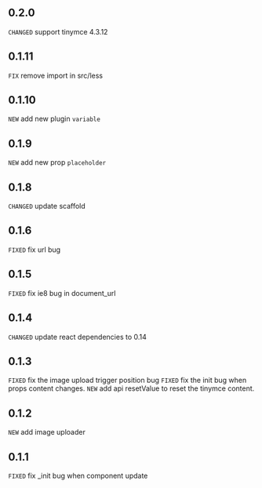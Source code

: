 ## 0.2.0

`CHANGED` support tinymce 4.3.12

## 0.1.11
`FIX` remove import in src/less

## 0.1.10
`NEW` add new plugin `variable`

## 0.1.9

`NEW` add new prop `placeholder`

## 0.1.8

`CHANGED` update scaffold

## 0.1.6

`FIXED` fix url bug

## 0.1.5

`FIXED` fix ie8 bug in document_url

## 0.1.4

`CHANGED` update react dependencies to 0.14

## 0.1.3

`FIXED` fix the image upload trigger position bug
`FIXED` fix the init bug when props content changes.
`NEW` add api resetValue to reset the tinymce content.

## 0.1.2

`NEW` add image uploader

## 0.1.1

`FIXED` fix _init bug when component update